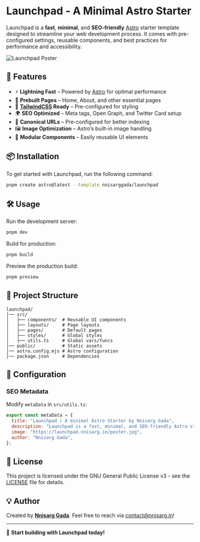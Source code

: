 # Launchpad - A Minimal Astro Starter

Launchpad is a **fast**, **minimal**, and **SEO-friendly** [Astro](https://astro.build/) starter template designed to streamline your web development process. It comes with pre-configured settings, reusable components, and best practices for performance and accessibility.

![Launchpad Poster](https://launchpad.nnisarg.in/poster.jpg)

## 🚀 Features

- ⚡ **Lightning Fast** – Powered by [Astro](https://astro.build/) for optimal performance
- 📄 **Prebuilt Pages** – Home, About, and other essential pages
- 🎨 **[TailwindCSS](https://tailwindcss.com/) Ready** – Pre-configured for styling
- 🌍 **SEO Optimized** – Meta tags, Open Graph, and Twitter Card setup
- 🔗 **Canonical URLs** – Pre-configured for better indexing
- 🖼️ **Image Optimization** – Astro’s built-in image handling
- 🔧 **Modular Components** – Easily reusable UI elements

## 📦 Installation

To get started with Launchpad, run the following command:

```sh
pnpm create astro@latest --template nnisarggada/launchpad
```

## 🛠️ Usage

Run the development server:

```sh
pnpm dev
```

Build for production:

```sh
pnpm build
```

Preview the production build:

```sh
pnpm preview
```

## 📂 Project Structure

```
launchpad/
│── src/
│   ├── components/  # Reusable UI components
│   ├── layouts/     # Page layouts
│   ├── pages/       # Default pages
│   ├── styles/      # Global styles
│   ├── utils.ts     # Global vars/funcs
│── public/          # Static assets
│── astro.config.mjs # Astro configuration
│── package.json     # Dependencies
```

## 🔧 Configuration

### **SEO Metadata**
Modify `metaData` in `src/utils.ts`:

```js
export const metaData = {
  title: "Launchpad | A minimal Astro Starter by Nnisarg Gada",
  description: "Launchpad is a fast, minimal, and SEO-friendly Astro starter template designed for modern web projects.",
  image: "https://launchpad.nnisarg.in/poster.jpg",
  author: "Nnisarg Gada",
};
```

## 📜 License

This project is licensed under the GNU General Public License v3 - see the [LICENSE](LICENSE.md) file for details.

## 💡 Author

Created by **[Nnisarg Gada](https://nnisarg.in)**. Feel free to reach via [contact@nnisarg.in](mailto:contact@nnisarg.in)!

---

🚀 **Start building with Launchpad today!**

